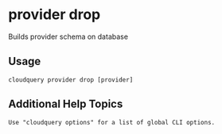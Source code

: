 # provider drop

Builds provider schema on database

## Usage

```
cloudquery provider drop [provider]
```

## Additional Help Topics

```
Use "cloudquery options" for a list of global CLI options.
```
